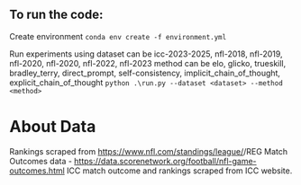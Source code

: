 ## To run the code:

Create environment
`conda env create -f environment.yml`

Run experiments using
dataset can be icc-2023-2025, nfl-2018, nfl-2019, nfl-2020, nfl-2020, nfl-2022, nfl-2023
method can be elo, glicko, trueskill, bradley_terry, direct_prompt, self-consistency, implicit_chain_of_thought, explicit_chain_of_thought
`python .\run.py --dataset <dataset> --method <method>`


# About Data
Rankings scraped from https://www.nfl.com/standings/league/<year>/REG 
Match Outcomes data - https://data.scorenetwork.org/football/nfl-game-outcomes.html
ICC match outcome and rankings scraped from ICC website.
